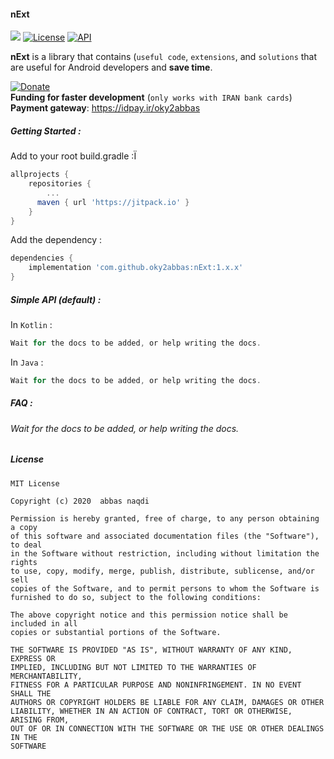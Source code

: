 #### nExt

[![](https://jitpack.io/v/oky2abbas/nExt.svg)](https://jitpack.io/#oky2abbas/nExt) [![License](http://img.shields.io/badge/license-MIT-green.svg?style=flat)](https://github.com/oky2abbas/nExt) [![API](https://img.shields.io/badge/API-19%2B-blue.svg?style=flat)](https://github.com/oky2abbas/nExt)

**nExt** is a library that contains (`useful code`, `extensions`, and `solutions` that are useful for Android developers and **save time**.

[![Donate](https://img.shields.io/badge/Donate-IRAN-green)](https://idpay.ir/oky2abbas)
<br>**Funding for faster development**  (`only works with IRAN bank cards`)
<br>**Payment gateway**: https://idpay.ir/oky2abbas



##### Getting Started :

Add to your root build.gradle :Ï

```Groovy
allprojects {  
 	repositories {   
    	...     
      maven { url 'https://jitpack.io' }  
	} 
}
```

Add the dependency :

```Groovy
dependencies {    
  	implementation 'com.github.oky2abbas:nExt:1.x.x'
}
```

##### Simple API (default) :

In `Kotlin` :

```Groovy
Wait for the docs to be added, or help writing the docs.
```

In `Java` :

```Groovy
Wait for the docs to be added, or help writing the docs.
```

##### FAQ :

###### Wait for the docs to be added, or help writing the docs.



##### License

```
MIT License

Copyright (c) 2020  abbas naqdi

Permission is hereby granted, free of charge, to any person obtaining a copy
of this software and associated documentation files (the "Software"), to deal
in the Software without restriction, including without limitation the rights
to use, copy, modify, merge, publish, distribute, sublicense, and/or sell
copies of the Software, and to permit persons to whom the Software is
furnished to do so, subject to the following conditions:

The above copyright notice and this permission notice shall be included in all
copies or substantial portions of the Software.

THE SOFTWARE IS PROVIDED "AS IS", WITHOUT WARRANTY OF ANY KIND, EXPRESS OR
IMPLIED, INCLUDING BUT NOT LIMITED TO THE WARRANTIES OF MERCHANTABILITY,
FITNESS FOR A PARTICULAR PURPOSE AND NONINFRINGEMENT. IN NO EVENT SHALL THE
AUTHORS OR COPYRIGHT HOLDERS BE LIABLE FOR ANY CLAIM, DAMAGES OR OTHER
LIABILITY, WHETHER IN AN ACTION OF CONTRACT, TORT OR OTHERWISE, ARISING FROM,
OUT OF OR IN CONNECTION WITH THE SOFTWARE OR THE USE OR OTHER DEALINGS IN THE
SOFTWARE
```
